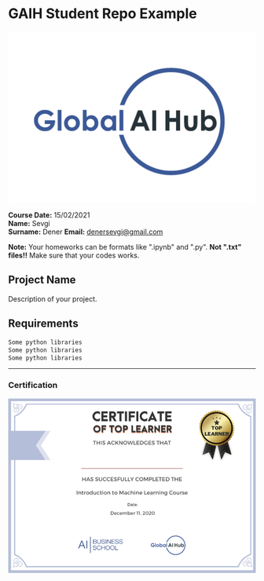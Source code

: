 # GAIH Student Repo Example
![](img/logo.png)

**Course Date:** 15/02/2021  
**Name:** Sevgi  
**Surname:** Dener 
**Email:** denersevgi@gmail.com  

**Note:** Your homeworks can be formats like ".ipynb" and ".py". **Not ".txt" files!!** Make sure that your codes works.  

## Project Name
Description of your project.

## Requirements
```
Some python libraries
Some python libraries
Some python libraries
```
---

### Certification
![](img/certificate_ex.png)

